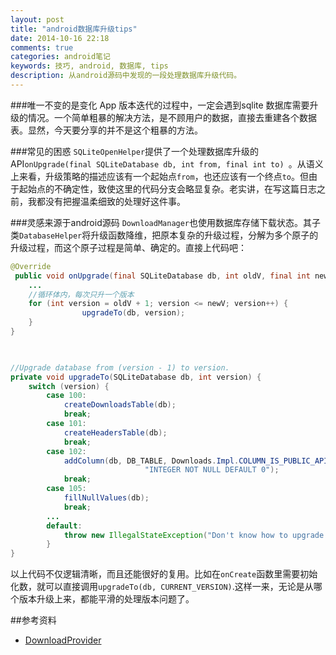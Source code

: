 ```yaml
---
layout: post
title: "android数据库升级tips"
date: 2014-10-16 22:18
comments: true
categories: android笔记
keywords: 技巧, android, 数据库, tips
description: 从android源码中发现的一段处理数据库升级代码。
---
```


###唯一不变的是变化
App 版本迭代的过程中，一定会遇到sqlite 数据库需要升级的情况。一个简单粗暴的解决方法，是不顾用户的数据，直接去重建各个数据表。显然，今天要分享的并不是这个粗暴的方法。

###常见的困惑
`SQLiteOpenHelper`提供了一个处理数据库升级的API`onUpgrade(final SQLiteDatabase db, int from, final int to) `。从语义上来看，升级策略的描述应该有一个起始点`from`，也还应该有一个终点`to`。但由于起始点的不确定性，致使这里的代码分支会略显复杂。老实讲，在写这篇日志之前，我都没有把握温柔细致的处理好这件事。

###灵感来源于android源码
`DownloadManager`也使用数据库存储下载状态。其子类`DatabaseHelper`将升级函数降维，把原本复杂的升级过程，分解为多个原子的升级过程，而这个原子过程是简单、确定的。直接上代码吧：

```java
@Override
 public void onUpgrade(final SQLiteDatabase db, int oldV, final int newV) {
    ...
    //循环体内，每次只升一个版本
    for (int version = oldV + 1; version <= newV; version++) {
                upgradeTo(db, version);
    }
}
        
```

```java

//Upgrade database from (version - 1) to version.
private void upgradeTo(SQLiteDatabase db, int version) {
    switch (version) {
        case 100:
            createDownloadsTable(db);
            break;
        case 101:
            createHeadersTable(db);
            break;
        case 102:
            addColumn(db, DB_TABLE, Downloads.Impl.COLUMN_IS_PUBLIC_API,
                              "INTEGER NOT NULL DEFAULT 0");
            break;
        case 105:
            fillNullValues(db);
            break;
        ...
        default:
            throw new IllegalStateException("Don't know how to upgrade to " + version);
        }
}
```

以上代码不仅逻辑清晰，而且还能很好的复用。比如在`onCreate`函数里需要初始化数，就可以直接调用`upgradeTo(db, CURRENT_VERSION)`.这样一来，无论是从哪个版本升级上来，都能平滑的处理版本问题了。


##参考资料
-  [DownloadProvider](https://android.googlesource.com/platform/packages/providers/DownloadProvider/+/master/src/com/android/providers/downloads/DownloadProvider.java#228)
